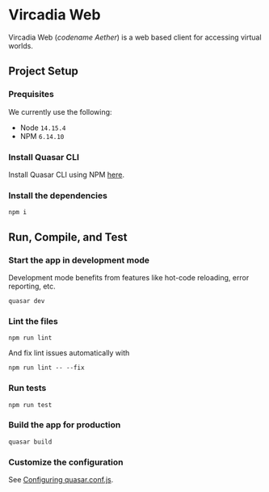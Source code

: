 # Vircadia Web

Vircadia Web (*codename Aether*) is a web based client for accessing virtual worlds.

## Project Setup

### Prequisites

We currently use the following:

* Node `14.15.4`
* NPM `6.14.10`

### Install Quasar CLI

Install Quasar CLI using NPM [here](https://next.quasar.dev/quasar-cli/installation).

### Install the dependencies

```
npm i
```

## Run, Compile, and Test

### Start the app in development mode

Development mode benefits from features like hot-code reloading, error reporting, etc.

```
quasar dev
```

### Lint the files

```
npm run lint
```

And fix lint issues automatically with

```
npm run lint -- --fix
```

### Run tests

```
npm run test
```

### Build the app for production

```
quasar build
```

### Customize the configuration

See [Configuring quasar.conf.js](https://v2.quasar.dev/quasar-cli/quasar-conf-js).
